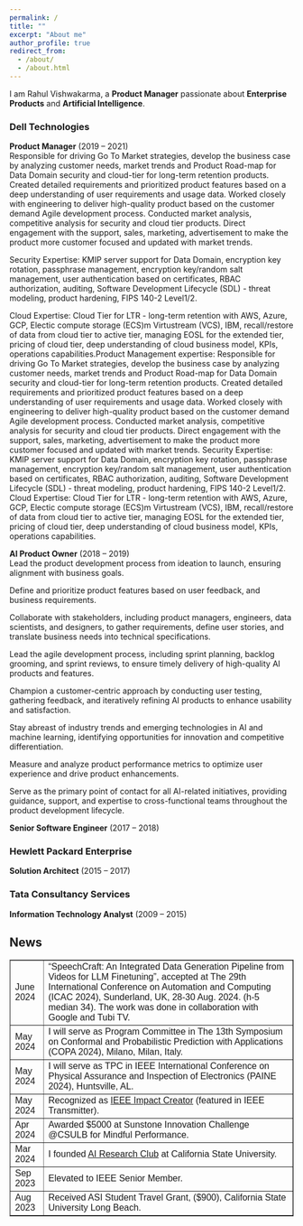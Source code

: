 ```yaml
---
permalink: /
title: ""
excerpt: "About me"
author_profile: true
redirect_from: 
  - /about/
  - /about.html
---
```



<head>
<style>
table {
  font-family: arial, sans-serif;
  border-collapse: collapse;
  width: 100%;
}

td, th {
  border: 1px solid #dddddd;
  text-align: left;
  padding: 8px;
}

tr:nth-child(even) {
  background-color: #dddddd;
}
</style>
</head>


I am Rahul Vishwakarma, a **Product Manager** passionate about **Enterprise Products** and **Artificial Intelligence**.



### Dell Technologies
**Product Manager** (2019 – 2021)  
Responsible for driving Go To Market strategies, develop the business case by analyzing customer needs, market trends and Product Road-map for Data Domain security and cloud-tier for long-term retention products. Created detailed requirements and prioritized product features based on a deep understanding of user requirements and usage data. Worked closely with engineering to deliver high-quality product based on the customer demand Agile development process. Conducted market analysis, competitive analysis for security and cloud tier products. Direct engagement with the support, sales, marketing, advertisement to make the product more customer focused and updated with market trends.

Security Expertise: KMIP server support for Data Domain, encryption key rotation, passphrase management, encryption key/random salt management, user authentication based on certificates, RBAC authorization, auditing, Software Development Lifecycle (SDL) - threat modeling, product hardening, FIPS 140-2 Level1/2.

Cloud Expertise: Cloud Tier for LTR - long-term retention with AWS, Azure, GCP, Electic compute storage (ECS)m Virtustream (VCS), IBM, recall/restore of data from cloud tier to active tier, managing EOSL for the extended tier, pricing of cloud tier, deep understanding of cloud business model, KPIs, operations capabilities.Product Management expertise: Responsible for driving Go To Market strategies, develop the business case by analyzing customer needs, market trends and Product Road-map for Data Domain security and cloud-tier for long-term retention products. Created detailed requirements and prioritized product features based on a deep understanding of user requirements and usage data. Worked closely with engineering to deliver high-quality product based on the customer demand Agile development process. Conducted market analysis, competitive analysis for security and cloud tier products. Direct engagement with the support, sales, marketing, advertisement to make the product more customer focused and updated with market trends. Security Expertise: KMIP server support for Data Domain, encryption key rotation, passphrase management, encryption key/random salt management, user authentication based on certificates, RBAC authorization, auditing, Software Development Lifecycle (SDL) - threat modeling, product hardening, FIPS 140-2 Level1/2. Cloud Expertise: Cloud Tier for LTR - long-term retention with AWS, Azure, GCP, Electic compute storage (ECS)m Virtustream (VCS), IBM, recall/restore of data from cloud tier to active tier, managing EOSL for the extended tier, pricing of cloud tier, deep understanding of cloud business model, KPIs, operations capabilities.


**AI Product Owner** (2018 – 2019)  
Lead the product development process from ideation to launch, ensuring alignment with business goals.

Define and prioritize product features based on user feedback, and business requirements.

Collaborate with stakeholders, including product managers, engineers, data scientists, and designers, to gather requirements, define user stories, and translate business needs into technical specifications.

Lead the agile development process, including sprint planning, backlog grooming, and sprint reviews, to ensure timely delivery of high-quality AI products and features.

Champion a customer-centric approach by conducting user testing, gathering feedback, and iteratively refining AI products to enhance usability and satisfaction.

Stay abreast of industry trends and emerging technologies in AI and machine learning, identifying opportunities for innovation and competitive differentiation.

Measure and analyze product performance metrics to optimize user experience and drive product enhancements.

Serve as the primary point of contact for all AI-related initiatives, providing guidance, support, and expertise to cross-functional teams throughout the product development lifecycle.

**Senior Software Engineer** (2017 – 2018)



### Hewlett Packard Enterprise
**Solution Architect** (2015 – 2017)

### Tata Consultancy Services
**Information Technology Analyst** (2009 – 2015)


## News 
<body>
<table border="1">
  <tr>
    <td>June 2024</td>
    <td>“SpeechCraft: An Integrated Data Generation Pipeline from Videos for LLM Finetuning”, accepted at The 29th International Conference on Automation and Computing (ICAC 2024), Sunderland, UK, 28-30 Aug. 2024. (h-5 median 34). The work was done in collaboration with Google and Tubi TV.</td>
  </tr>
  <tr>
    <td>May 2024</td>
    <td>I will serve as Program Committee in The 13th Symposium on Conformal and Probabilistic Prediction with Applications (COPA 2024), Milano, Milan, Italy.</td>
  </tr>
  <tr>
    <td>May 2024</td>
    <td>I will serve as TPC in IEEE International Conference on Physical Assurance and Inspection of Electronics (PAINE 2024), Huntsville, AL.</td>
  </tr>
  <tr>
    <td>May 2024</td>
    <td>Recognized as <a href="https://transmitter.ieee.org/author/rahulvishwakarma/">IEEE Impact Creator</a> (featured in IEEE Transmitter).</td>
  </tr>
  <tr>
    <td>Apr 2024</td>
    <td>Awarded $5000 at Sunstone Innovation Challenge @CSULB for Mindful Performance.</td>
  </tr>
  <tr>
    <td>Mar 2024</td>
    <td>I founded <a href="https://www.csulb.edu/college-of-engineering/article/ai-research-club-launches">AI Research Club</a> at California State University.</td>
  </tr>
  <tr>
    <td>Sep 2023</td>
    <td>Elevated to IEEE Senior Member.</td>
  </tr>
  <tr>
    <td>Aug 2023</td>
    <td>Received ASI Student Travel Grant, ($900), California State University Long Beach.</td>
  </tr>
</table>
</body>